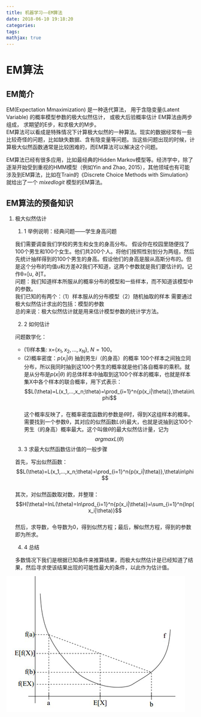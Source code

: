 ```yaml
---
title: 机器学习——EM算法
date: 2018-06-10 19:18:20
categories:
tags:
mathjax: true
---
```

# EM算法

## EM简介
EM(Expectation Mmaximization) 是一种迭代算法， 用于含隐变量(Latent Variable) 的概率模型参数的极大似然估计， 或极大后验概率估计 EM算法由两步组成， 求期望的E步，和求极大的M步。  
EM算法可以看成是特殊情况下计算极大似然的一种算法。现实的数据经常有一些比较奇怪的问题，比如缺失数据、含有隐变量等问题。当这些问题出现的时候，计算极大似然函数通常是比较困难的，而EM算法可以解决这个问题。

EM算法已经有很多应用，比如最经典的Hidden Markov模型等。经济学中，除了逐渐开始受到重视的HMM模型（例如Yin and Zhao, 2015），其他领域也有可能涉及到EM算法，比如在Train的《Discrete Choice Methods with Simulation》就给出了一个 $mixed logit$ 模型的EM算法。

## EM算法的预备知识  

1. 极大似然估计

    1. 1  举例说明：经典问题——学生身高问题  

    我们需要调查我们学校的男生和女生的身高分布。 假设你在校园里随便找了100个男生和100个女生。他们共200个人。将他们按照性别划分为两组，然后先统计抽样得到的100个男生的身高。假设他们的身高是服从高斯分布的。但是这个分布的均值u和方差∂2我们不知道，这两个参数就是我们要估计的。记作θ=[u, ∂]T。  
    问题：我们知道样本所服从的概率分布的模型和一些样本，而不知道该模型中的参数。  
    我们已知的有两个：（1）样本服从的分布模型（2）随机抽取的样本  需要通过极大似然估计求出的包括：模型的参数  
    总的来说：极大似然估计就是用来估计模型参数的统计学方法。 

    2. 2  如何估计  

    问题数学化：
    - (1)样本集: x={$x_1,x_2,…,x_N$}, $N=100$。
    - (2)概率密度：$p(x_i|\theta)$ 抽到男生$i$（的身高）的概率 100个样本之间独立同分布，所以我同时抽到这100个男生的概率就是他们各自概率的乘积。就是从分布是$p(x|\theta)$ 的总体样本中抽取到这100个样本的概率，也就是样本集X中各个样本的联合概率，用下式表示：  
    $$L(\theta)=L(x_1,...,x_n;\theta)=\prod_{i=1}^n{p(x_i|\theta)},\theta\in\phi$$  
    这个概率反映了，在概率密度函数的参数是$\theta$时，得到X这组样本的概率。 需要找到一个参数θ，其对应的似然函数$L(\theta)$最大，也就是说抽到这100个男生（的身高）概率最大。这个叫做$\theta$的最大似然估计量，记为  
    $$argmaxL(\theta)$$  

    3. 3  求最大似然函数估计值的一般步骤  
    
    首先，写出似然函数：  
    $$L(\theta)=L(x_1,...,x_n;\theta)=\prod_{i=1}^n{p(x_i|\theta)},\theta\in\phi$$  
    其次，对似然函数取对数，并整理：  
    $$H(\theta)=lnL(\theta)=ln\prod_{i=1}^n{p(x_i|\theta)}=\sum_{i=1}^n{lnp(x_i|\theta)}$$  
    然后，求导数，令导数为0，得到似然方程；最后，解似然方程，得到的参数即为所求。

    4. 4  总结  

    多数情况下我们是根据已知条件来推算结果，而极大似然估计是已经知道了结果，然后寻求使该结果出现的可能性最大的条件，以此作为估计值。
 
![图片](机器学习——EM算法/797505-20160401125718941-1997034466.png)